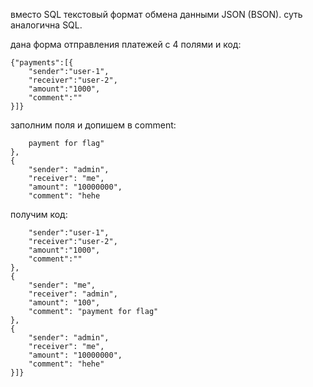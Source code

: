 вместо SQL текстовый формат обмена данными JSON (BSON). суть аналогична SQL.

дана форма отправления платежей с 4 полями и код:
```
{"payments":[{
	"sender":"user-1",
	"receiver":"user-2",
	"amount":"1000",
	"comment":""
}]}
```
заполним поля и допишем в comment:
```
	payment for flag"
},
{
	"sender": "admin",
    "receiver": "me",
    "amount": "10000000",
    "comment": "hehe
```
получим код:
```{"payments":[{
	"sender":"user-1",
	"receiver":"user-2",
	"amount":"1000",
	"comment":""
},
{
    "sender": "me",
    "receiver": "admin",
    "amount": "100",
    "comment": "payment for flag"
},
{
	"sender": "admin",
    "receiver": "me",
    "amount": "10000000",
    "comment": "hehe"
}]}
```
```
